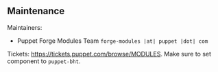 ## Maintenance

Maintainers:
  - Puppet Forge Modules Team `forge-modules |at| puppet |dot| com`

Tickets: https://tickets.puppet.com/browse/MODULES. Make sure to set component to `puppet-bht`.
